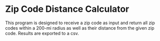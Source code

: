 # Zip Code Distance Calculator
This program is designed to receive a zip code as input and return all zip codes within a 200-mi radius as well as their distance from the given zip code. Results are exported to a csv.
